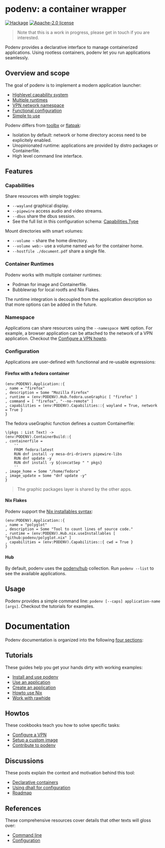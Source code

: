 # podenv: a container wrapper

[![Hackage](https://img.shields.io/hackage/v/podenv.svg?logo=haskell)](https://hackage.haskell.org/package/podenv)
[![Apache-2.0 license](https://img.shields.io/badge/license-Apache--2.0-blue.svg)](LICENSE)

> Note that this is a work in progress, please get in touch if you are interested.

Podenv provides a declarative interface to manage containerized applications.
Using rootless containers, podenv let you run applications seamlessly.

## Overview and scope

The goal of podenv is to implement a modern application launcher:

- [Highlevel capability system](#capabilities)
- [Multiple runtimes](#runtimes)
- [VPN network namespace](#namespace)
- [Functional configuration](#configuration)
- [Simple to use](#usages)

Podenv differs from [toolbx](https://containertoolbx.org/) or [flatpak](https://flatpak.org/):

- Isolation by default: network or home directory access need to be explicitely enabled.
- Unopinionated runtime: applications are provided by distro packages or Containerfile.
- High level command line interface.

## Features

### <a name="capabilities"></a>Capabilities

Share resources with simple toggles:

- `--wayland` graphical display.
- `--pipewire` access audio and video streams.
- `--dbus` share the dbus session.
- See the full list in this configuration schema: [Capabilities.Type](https://github.com/podenv/hub/blob/main/schemas/Capabilities.dhall)

Mount directories with smart volumes:

- `--volume ~` share the home directory.
- `--volume web:~` use a volume named `web` for the container home.
- `--hostfile ./document.pdf` share a single file.

### <a name="runtimes"></a>Container Runtimes

Podenv works with multiple container runtimes:

- Podman for image and Containerfile.
- Bubblewrap for local rootfs and Nix Flakes.

The runtime integration is decoupled from the application description
so that more options can be added in the future.

### <a name="namespaces"></a>Namespace

Applications can share resources using the `--namespace NAME` option.
For example, a browser application can be attached to the network of a VPN application.
Checkout the [Configure a VPN howto](./docs/howtos/vpn.md).

### <a name="namespaces"></a>Configuration

Applications are user-defined with functionnal and re-usable expressions:

#### Firefox with a fedora container

```dhall
(env:PODENV).Application::{
, name = "firefox"
, description = Some "Mozilla Firefox"
, runtime = (env:PODENV).Hub.fedora.useGraphic [ "firefox" ]
, command = [ "firefox", "--no-remote" ]
, capabilities = (env:PODENV).Capabilities::{ wayland = True, network = True }
}
```

The fedora useGraphic function defines a custom Containerfile:

```dhall
\(pkgs : List Text) ->
(env:PODENV).ContainerBuild::{
, containerfile =
    ''
    FROM fedora:latest
    RUN dnf install -y mesa-dri-drivers pipewire-libs
    RUN dnf update -y
    RUN dnf install -y ${concatSep " " pkgs}
    ''
, image_home = Some "/home/fedora"
, image_update = Some "dnf update -y"
}
```

> The graphic packages layer is shared by the other apps.

#### Nix Flakes

Podenv support the [Nix installables syntax](https://nixos.org/manual/nix/stable/command-ref/new-cli/nix.html#installables):

```dhall
(env:PODENV).Application::{
, name = "polyglot"
, description = Some "Tool to count lines of source code."
, runtime = (env:PODENV).Hub.nix.useInstallables [ "github:podenv/polyglot.nix" ]
, capabilities = (env:PODENV).Capabilities::{ cwd = True }
}
```

#### Hub

By default, podenv uses the [podenv/hub](https://github.com/podenv/hub) collection.
Run `podenv --list` to see the available applications.


## <a name="usages"></a>Usage

Podenv provides a simple command line: `podenv [--caps] application-name [args]`.
Checkout the tutorials for examples.


# Documentation

Podenv documentation is organized into the following [four sections][documentation]:

[documentation]: https://www.divio.com/en/blog/documentation/

## Tutorials

These guides help you get your hands dirty with working examples:

* [Install and use podenv](./docs/tutorials/install.md)
* [Use an application](./docs/tutorials/use.md)
* [Create an application](./docs/tutorials/create.md)
* [Howto use Nix](./docs/tutorials/nix.md)
* [Work with rawhide](./docs/tutorials/rawhide.md)

## Howtos

These cookbooks teach you how to solve specific tasks:

* [Configure a VPN](./docs/howtos/vpn.md)
* [Setup a custom image](./docs/howtos/image.md)
* [Contribute to podenv](./docs/howtos/contribute.md)

## Discussions

These posts explain the context and motivation behind this tool:

* [Declarative containers](./docs/discussions/declarative-containers.md)
* [Using dhall for configuration](./docs/discussions/dhall-configuration.md)
* [Roadmap](./docs/discussions/roadmap.md)

## References

These comprehensive resources cover details that other texts will gloss over:

* [Command line](./docs/references/command-line.md)
* [Configuration](./docs/references/configuration.md)
